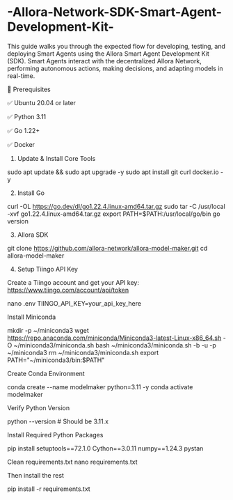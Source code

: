 # -Allora-Network-SDK-Smart-Agent-Development-Kit-
This guide walks you through the expected flow for developing, testing, and deploying Smart Agents using the Allora Smart Agent Development Kit (SDK). Smart Agents interact with the decentralized Allora Network, performing autonomous actions, making decisions, and adapting models in real-time.

🔧 Prerequisites

✅ Ubuntu 20.04 or later

✅ Python 3.11

✅ Go 1.22+

✅ Docker

1. Update & Install Core Tools

sudo apt update && sudo apt upgrade -y
sudo apt install git curl docker.io -y

2. Install Go 

curl -OL https://go.dev/dl/go1.22.4.linux-amd64.tar.gz
sudo tar -C /usr/local -xvf go1.22.4.linux-amd64.tar.gz
export PATH=$PATH:/usr/local/go/bin
go version

3. Allora SDK

git clone https://github.com/allora-network/allora-model-maker.git
cd allora-model-maker

4. Setup Tiingo API Key

Create a Tiingo account and get your
API key: https://www.tiingo.com/account/api/token

nano .env
TIINGO_API_KEY=your_api_key_here

Install Miniconda

mkdir -p ~/miniconda3
wget https://repo.anaconda.com/miniconda/Miniconda3-latest-Linux-x86_64.sh -O ~/miniconda3/miniconda.sh
bash ~/miniconda3/miniconda.sh -b -u -p ~/miniconda3
rm ~/miniconda3/miniconda.sh
export PATH="~/miniconda3/bin:$PATH"

Create Conda Environment

conda create --name modelmaker python=3.11 -y
conda activate modelmaker

Verify Python Version

python --version  # Should be 3.11.x

Install Required Python Packages

pip install setuptools==72.1.0 Cython==3.0.11 numpy==1.24.3 pystan

 Clean requirements.txt
 nano requirements.txt

Then install the rest

pip install -r requirements.txt










